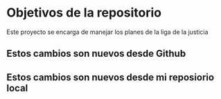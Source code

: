 # Objetivos de la repositorio

Este proyecto se encarga de manejar los planes de la liga de la justicia

## Estos cambios son nuevos desde Github
## Estos cambios son nuevos desde mi reposiorio local
